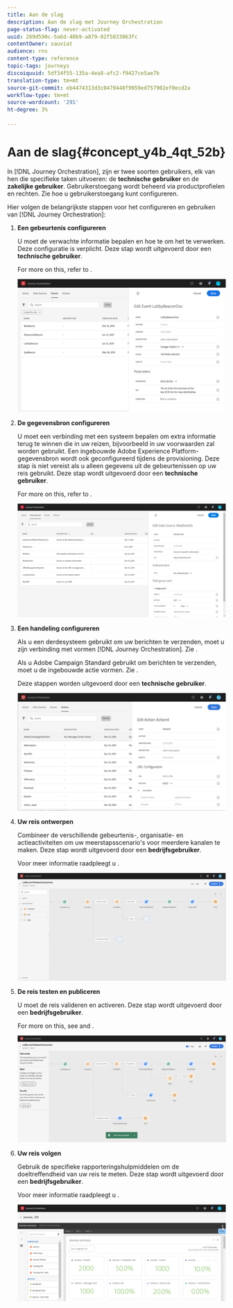 ```yaml
---
title: Aan de slag
description: Aan de slag met Journey Orchestration
page-status-flag: never-activated
uuid: 269d590c-5a6d-40b9-a879-02f5033863fc
contentOwner: sauviat
audience: rns
content-type: reference
topic-tags: journeys
discoiquuid: 5df34f55-135a-4ea8-afc2-f9427ce5ae7b
translation-type: tm+mt
source-git-commit: eb4474313d3c0470448f9959ed757902ef0ecd2a
workflow-type: tm+mt
source-wordcount: '291'
ht-degree: 3%

---
```



# Aan de slag{#concept_y4b_4qt_52b}

In [!DNL Journey Orchestration], zijn er twee soorten gebruikers, elk van hen die specifieke taken uitvoeren: de **technische gebruiker** en de **zakelijke gebruiker**. Gebruikerstoegang wordt beheerd via productprofielen en rechten. Zie [](../about/access-management.md) hoe u gebruikerstoegang kunt configureren.

Hier volgen de belangrijkste stappen voor het configureren en gebruiken van [!DNL Journey Orchestration]:

1. **Een gebeurtenis configureren**

   U moet de verwachte informatie bepalen en hoe te om het te verwerken. Deze configuratie is verplicht. Deze stap wordt uitgevoerd door een **technische gebruiker**.

   For more on this, refer to [](../event/about-events.md).

   ![](../assets/journey7.png)

1. **De gegevensbron configureren**

   U moet een verbinding met een systeem bepalen om extra informatie terug te winnen die in uw reizen, bijvoorbeeld in uw voorwaarden zal worden gebruikt. Een ingebouwde Adobe Experience Platform-gegevensbron wordt ook geconfigureerd tijdens de provisioning. Deze stap is niet vereist als u alleen gegevens uit de gebeurtenissen op uw reis gebruikt. Deze stap wordt uitgevoerd door een **technische gebruiker**.

   For more on this, refer to [](../datasource/about-data-sources.md).

   ![](../assets/journey22.png)

1. **Een handeling configureren**

   Als u een derdesysteem gebruikt om uw berichten te verzenden, moet u zijn verbinding met vormen [!DNL Journey Orchestration]. Zie [](../action/about-custom-action-configuration.md).

   Als u Adobe Campaign Standard gebruikt om berichten te verzenden, moet u de ingebouwde actie vormen. Zie [](../action/working-with-adobe-campaign.md).

   Deze stappen worden uitgevoerd door een **technische gebruiker**.

   ![](../assets/custom2.png)

1. **Uw reis ontwerpen**

   Combineer de verschillende gebeurtenis-, organisatie- en actieactiviteiten om uw meerstapsscenario&#39;s voor meerdere kanalen te maken. Deze stap wordt uitgevoerd door een **bedrijfsgebruiker**.

   Voor meer informatie raadpleegt u [](../building-journeys/journey.md).

   ![](../assets/journeyuc2_24.png)

1. **De reis testen en publiceren**

   U moet de reis valideren en activeren. Deze stap wordt uitgevoerd door een **bedrijfsgebruiker**.

   For more on this, see [](../building-journeys/testing-the-journey.md) and [](../building-journeys/publishing-the-journey.md).

   ![](../assets/journeyuc2_32bis.png)

1. **Uw reis volgen**

   Gebruik de specifieke rapporteringshulpmiddelen om de doeltreffendheid van uw reis te meten. Deze stap wordt uitgevoerd door een **bedrijfsgebruiker**.

   Voor meer informatie raadpleegt u [](../reporting/about-journey-reports.md).

   ![](../assets/dynamic_report_journey_12.png)

